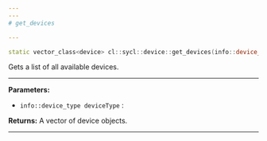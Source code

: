 ```yaml
---
---
# get_devices

---
```


```cpp
static vector_class<device> cl::sycl::device::get_devices(info::device_type deviceType=info::device_type::all)
```


Gets a list of all available devices. 


---
**Parameters:**

 - `info::device_type deviceType`
: 

**Returns:** A vector of device objects. 

---
